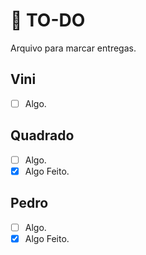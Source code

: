 # :scroll: TO-DO
Arquivo para marcar entregas.
## Vini
- [ ] Algo.

## Quadrado
- [ ] Algo.
- [X] Algo Feito.

## Pedro
- [ ] Algo.
- [X] Algo Feito.
